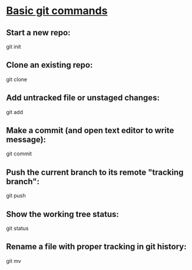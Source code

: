 # [Basic git commands](https://git-scm.com/cheat-sheet.html)

## Start a new repo:
git init

## Clone an existing repo:
git clone <url>

## Add untracked file or unstaged changes:
git add <file>

## Make a commit (and open text editor to write message):
git commit

## Push the current branch to its remote "tracking branch":
git push

## Show the working tree status:
git status

## Rename a file with proper tracking in git history:
git mv
